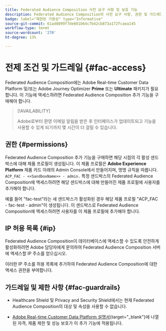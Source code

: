 ```yaml
---
title: Federated Audience Composition 사전 요구 사항 및 보호 기능
description: Federated Audience Composition의 사전 요구 사항, 권한 및 가드레일에 대해 알아봅니다.
badge: label="제한된 가용성" type="Informative"
source-git-commit: 61ad8899f7de601b64c7b42cb873a172fcaea145
workflow-type: tm+mt
source-wordcount: '270'
ht-degree: 13%

---
```


# 전제 조건 및 가드레일 {#fac-access}

Federated Audience Composition에는 Adobe Real-time Customer Data Platform 및/또는 Adobe Journey Optimizer **Prime** 또는 **Ultimate** 패키지가 필요합니다. 이 기능에 액세스하려면 Federated Audience Composition 추가 기능을 구매해야 합니다.

>[!AVAILABILITY]
>
>Adobe로부터 환영 이메일 알림을 받은 후 인터페이스가 업데이트되고 기능을 사용할 수 있게 되기까지 몇 시간이 더 걸릴 수 있습니다.

## 권한 {#permissions}

Federated Audience Composition 추가 기능을 구매하면 해당 시점의 각 활성 샌드박스에 대해 제품 프로필이 생성됩니다. 이 제품 프로필은 **Adobe Experience Platform** 제품 카드 아래의 Admin Console에서 만들어지며, 명명 규칙을 따릅니다. `ACP_FAC - <<SandboxName>> - admin.` 특정 샌드박스의 Federated Audience Composition에 액세스하려면 해당 샌드박스에 대해 만들어진 제품 프로필에 사용자를 추가해야 합니다.

예를 들어 &quot;fac-test&quot;라는 새 샌드박스가 활성화된 경우 해당 제품 프로필 &quot;ACP_FAC - fac-test - admin&quot;이 생성됩니다. 이 샌드박스로 Federated Audience Composition에 액세스하려면 사용자를 이 제품 프로필에 추가해야 합니다.

## IP 허용 목록 {#ip}

Federated Audience Composition이 데이터베이스에 액세스할 수 있도록 안전하게 활성화하려면 Adobe 담당자에게 문의하여 Federated Audience Composition 서버에 액세스할 IP 주소를 얻으십시오.

이러한 IP 주소를 허용 목록에 추가하여 Federated Audience Composition에 대한 액세스 권한을 부여합니다.

## 가드레일 및 제한 사항 {#fac-guardrails}

* Healthcare Shield 및 Privacy and Security Shield에서는 현재 Federated Audience Composition의 대상 및 속성을 사용할 수 없습니다.

<!--
* Federated Audience Composition is compatible with Privacy & Security Shield and can be used in all verticals except for healthcare industries. Currently, Federated Audience Composition cannot be licensed to customers looking to ingest health data. [Learn more](https://experienceleague.adobe.com/en/docs/events/customer-data-management-voices-recordings/governance/healthcare-shield){target="_blank"}-->

* [Adobe Real-time Customer Data Platform 설명서](https://experienceleague.adobe.com/ko/docs/experience-platform/profile/guardrails){target="_blank"}에 나열된 자격, 제품 제한 및 성능 보호가 이 추가 기능에 적용됩니다.
